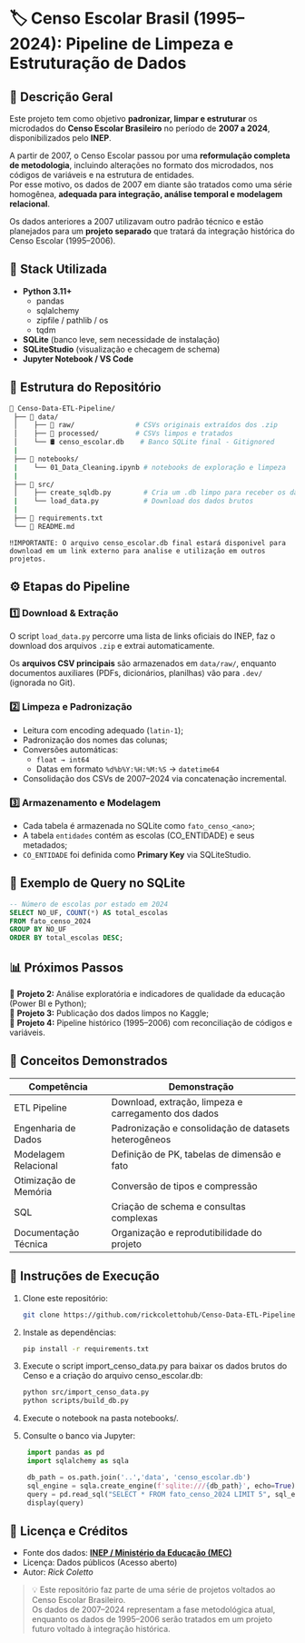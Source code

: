 # 🏷️ Censo Escolar Brasil (1995–2024): Pipeline de Limpeza e Estruturação de Dados

## 📘 Descrição Geral

Este projeto tem como objetivo **padronizar, limpar e estruturar** os microdados do **Censo Escolar Brasileiro** no período de **2007 a 2024**, disponibilizados pelo **INEP**.  

A partir de 2007, o Censo Escolar passou por uma **reformulação completa de metodologia**, incluindo alterações no formato dos microdados, nos códigos de variáveis e na estrutura de entidades.  
Por esse motivo, os dados de 2007 em diante são tratados como uma série homogênea, **adequada para integração, análise temporal e modelagem relacional**.  

Os dados anteriores a 2007 utilizavam outro padrão técnico e estão planejados para um **projeto separado** que tratará da integração histórica do Censo Escolar (1995–2006).


## 🧰 Stack Utilizada
- **Python 3.11+**
  - pandas  
  - sqlalchemy  
  - zipfile / pathlib / os  
  - tqdm  
- **SQLite** (banco leve, sem necessidade de instalação)
- **SQLiteStudio** (visualização e checagem de schema)
- **Jupyter Notebook / VS Code**



## 🧩 Estrutura do Repositório
   ```bash
📂 Censo-Data-ETL-Pipeline/ 
    ├── 📂 data/ 
    │    ├── 📂 raw/               # CSVs originais extraídos dos .zip 
    │    ├── 📂 processed/         # CSVs limpos e tratados 
    │    └── 🛢 censo_escolar.db    # Banco SQLite final - Gitignored
    |
    ├── 📓 notebooks/
    |    └── 01_Data_Cleaning.ipynb # notebooks de exploração e limpeza
    |
    ├── 📂 src/ 
    │    ├── create_sqldb.py        # Cria um .db limpo para receber os dados
    |    └── load_data.py           # Download dos dados brutos
    |
    ├── 📄 requirements.txt
    └── 📘 README.md 
   ```
    ‼️IMPORTANTE: O arquivo censo_escolar.db final estará disponivel para download em um link externo para analise e utilização em outros projetos.

## ⚙️ Etapas do Pipeline

### 1️⃣ Download & Extração
O script `load_data.py` percorre uma lista de links oficiais do INEP, faz o download dos arquivos `.zip` e extrai automaticamente.

Os **arquivos CSV principais** são armazenados em `data/raw/`, enquanto documentos auxiliares (PDFs, dicionários, planilhas) vão para `.dev/` (ignorada no Git).

### 2️⃣ Limpeza e Padronização
- Leitura com encoding adequado (`latin-1`);
- Padronização dos nomes das colunas;
- Conversões automáticas:
  - `float → int64`
  - Datas em formato `%d%b%Y:%H:%M:%S` → `datetime64`
- Consolidação dos CSVs de 2007–2024 via concatenação incremental.

### 3️⃣ Armazenamento e Modelagem
- Cada tabela é armazenada no SQLite como `fato_censo_<ano>`;
- A tabela `entidades` contém as escolas (CO_ENTIDADE) e seus metadados;
- `CO_ENTIDADE` foi definida como **Primary Key** via SQLiteStudio.

## 🧮 Exemplo de Query no SQLite
```sql
-- Número de escolas por estado em 2024
SELECT NO_UF, COUNT(*) AS total_escolas
FROM fato_censo_2024
GROUP BY NO_UF
ORDER BY total_escolas DESC;
```

## 📊 Próximos Passos

🔹 **Projeto 2:** Análise exploratória e indicadores de qualidade da educação (Power BI e Python);  
🔹 **Projeto 3:** Publicação dos dados limpos no Kaggle;  
🔹 **Projeto 4:** Pipeline histórico (1995–2006) com reconciliação de códigos e variáveis.

## 🧠 Conceitos Demonstrados

| Competência | Demonstração |
|--------------|--------------|
| ETL Pipeline | Download, extração, limpeza e carregamento dos dados |
| Engenharia de Dados | Padronização e consolidação de datasets heterogêneos |
| Modelagem Relacional | Definição de PK, tabelas de dimensão e fato |
| Otimização de Memória | Conversão de tipos e compressão |
| SQL | Criação de schema e consultas complexas |
| Documentação Técnica | Organização e reprodutibilidade do projeto |

## 💬 Instruções de Execução
1. Clone este repositório:
   ```bash
   git clone https://github.com/rickcolettohub/Censo-Data-ETL-Pipeline.git
    ```

2. Instale as dependências:
    ```bash
    pip install -r requirements.txt
    ```

3. Execute o script import_censo_data.py para baixar os dados brutos do Censo e a criação do arquivo censo_escolar.db:
    ```bash
    python src/import_censo_data.py
    python scripts/build_db.py
    ```

4. Execute o notebook na pasta notebooks/.

4. Consulte o banco via Jupyter:
   ```python
    import pandas as pd
    import sqlalchemy as sqla

    db_path = os.path.join('..','data', 'censo_escolar.db')
    sql_engine = sqla.create_engine(f'sqlite:///{db_path}', echo=True)
    query = pd.read_sql("SELECT * FROM fato_censo_2024 LIMIT 5", sql_engine)
    display(query)
   ```

## 🧾 Licença e Créditos
- Fonte dos dados: **[INEP / Ministério da Educação (MEC)](https://www.gov.br/inep/pt-br/acesso-a-informacao/dados-abertos/microdados/censo-escolar)**  
- Licença: Dados públicos (Acesso aberto)
- Autor: *Rick Coletto*

> 💡 Este repositório faz parte de uma série de projetos voltados ao Censo Escolar Brasileiro.  
> Os dados de 2007–2024 representam a fase metodológica atual, enquanto os dados de 1995–2006 serão tratados em um projeto futuro voltado à integração histórica.
